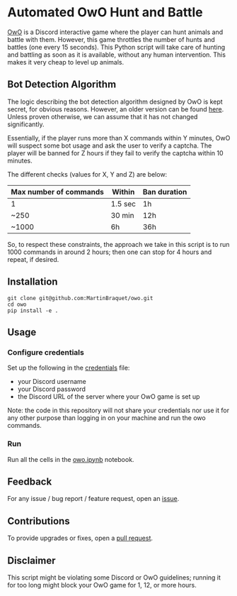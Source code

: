# Automated OwO Hunt and Battle

[OwO](https://owobot.com/) is a Discord interactive game where the player can hunt animals and battle with them. However, this game
throttles the number of hunts and battles (one every 15 seconds). This Python script will take care of hunting and battling
as soon as it is available, without any human intervention. This makes it very cheap to level up animals.


## Bot Detection Algorithm

The logic describing the bot detection algorithm designed by OwO is kept secret, for obvious reasons. However, an older version can be found [here](https://github.com/ChristopherBThai/Discord-OwO-Bot/blob/645ab1d4bad5f72d961fb90a4ade06f19564a31a/util/macro.js).
Unless proven otherwise, we can assume that it has not changed significantly.

Essentially, if the player runs more than X commands within Y minutes, OwO will suspect some bot usage and ask the user to verify a captcha.
The player will be banned for Z hours if they fail to verify the captcha within 10 minutes.

The different checks (values for X, Y and Z) are below:

| Max number of commands | Within  | Ban duration |
|------------------------|---------|--------------|
| 1                      | 1.5 sec | 1h           |
| ~250                   | 30 min  | 12h          |
| ~1000                  | 6h      | 36h          |

So, to respect these constraints, the approach we take in this script is to run 1000 commands in around 2 hours; 
then one can stop for 4 hours and repeat, if desired.

## Installation

```shell
git clone git@github.com:MartinBraquet/owo.git
cd owo
pip install -e .
```

## Usage

### Configure credentials

Set up the following in the [credentials](credentials) file:
- your Discord username
- your Discord password
- the Discord URL of the server where your OwO game is set up

Note: the code in this repository will not share your credentials nor use it for any other purpose
than logging in on your machine and run the owo commands.

### Run

Run all the cells in the [owo.ipynb](owo.ipynb) notebook.

## Feedback

For any issue / bug report / feature request,
open an [issue](https://github.com/MartinBraquet/owo/issues).

## Contributions

To provide upgrades or fixes, open a [pull request](https://github.com/MartinBraquet/owo/pulls).

## Disclaimer

This script might be violating some Discord or OwO guidelines; running it for too long
might block your OwO game for 1, 12, or more hours.


